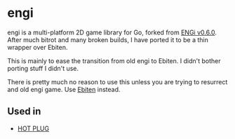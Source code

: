 # engi

engi is a multi-platform 2D game library for Go, forked from [ENGi v0.6.0](http://ajhager.com/engi).
After much bitrot and many broken builds, I have ported it to be a thin wrapper over Ebiten.

This is mainly to ease the transition from old engi to Ebiten. I didn't bother porting stuff I didn't use.

There is pretty much no reason to use this unless you are trying to resurrect and old engi game.
Use [Ebiten](https://ebiten.org/) instead.


## Used in

* [HOT PLUG](https://kawaii.solutions)
